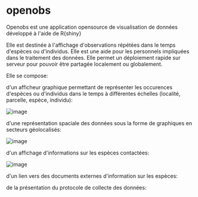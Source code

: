 # openobs
Openobs est une application opensource de visualisation de données développé à l'aide de R{shiny}

Elle est destinée à l'affichage d'observations répétées dans le temps d'espèces ou d'individus.
Elle est une aide pour les personnels impliquées dans le traitement des données.
Elle permet un déploiement rapide sur serveur pour pouvoir être partagée localement ou globalement.

Elle se compose:

   d'un afficheur graphique permettant de représenter les occurences d'espèces ou d'individus dans le temps à différentes échelles (localité, parcelle, espèce, individu):
      
 ![image](https://user-images.githubusercontent.com/39738426/89901587-96125900-dbe5-11ea-8e4a-2e03bf9d2bb0.png)
     
     
   d'une représentation spaciale des données sous la forme de graphiques en secteurs géolocalisés:
      

![image](https://user-images.githubusercontent.com/39738426/89901696-c22dda00-dbe5-11ea-9513-8a3a671c6223.png)

  d'un affichage d'informations sur les espèces contactées:
  
![image](https://user-images.githubusercontent.com/39738426/89902910-52205380-dbe7-11ea-95ab-e68cc8a1db76.png)

  d'un lien vers des documents externes d'information sur les espèces:
  
  de la présentation du protocole de collecte des données:
  
  

  
  
